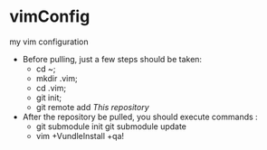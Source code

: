 # vimConfig
my vim configuration
* Before pulling, just a few steps should be taken: 
  * cd ~; 
  * mkdir .vim; 
  * cd .vim; 
  * git init; 
  * git remote add *This repository*
* After the repository be pulled, you should execute commands :
  * git submodule init
	git submodule update
  * vim +VundleInstall +qa!
